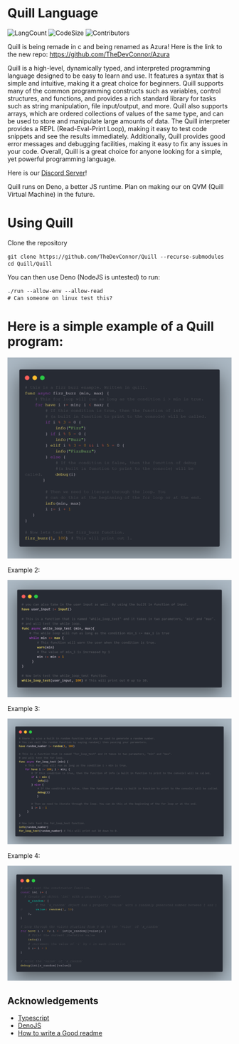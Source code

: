 # Quill Language

![LangCount](https://img.shields.io/github/languages/count/TheRealHiThere/Quill)
![CodeSize](https://img.shields.io/github/languages/code-size/TheRealHiThere/Quill)
![Contributors](https://img.shields.io/github/contributors/TheRealHiThere/Quill)

Quill is being remade in c and being renamed as Azura! Here is the link to the new repo:
https://github.com/TheDevConnor/Azura

Quill is a high-level, dynamically typed, and interpreted programming language designed to be easy to learn and use. It features a syntax that is simple and intuitive, making it a great choice for beginners. Quill supports many of the common programming constructs such as variables, control structures, and functions, and provides a rich standard library for tasks such as string manipulation, file input/output, and more. Quill also supports arrays, which are ordered collections of values of the same type, and can be used to store and manipulate large amounts of data. The Quill interpreter provides a REPL (Read-Eval-Print Loop), making it easy to test code snippets and see the results immediately. Additionally, Quill provides good error messages and debugging facilities, making it easy to fix any issues in your code. Overall, Quill is a great choice for anyone looking for a simple, yet powerful programming language.

Here is our [Discord Server](https://discord.gg/JvExQpGuXM)!

Quill runs on Deno, a better JS runtime. Plan on making our on QVM (Quill Virtual Machine) in the future.

# Using Quill

Clone the repository

```shell
git clone https://github.com/TheDevConnor/Quill --recurse-submodules
cd Quill/Quill
```

You can then use Deno (NodeJS is untested) to run:

```shell
./run --allow-env --allow-read
# Can someone on linux test this?
```

# Here is a simple example of a Quill program:

![image](./Images/code1.png)

Example 2:

![image](./Images/code2.png)

Example 3:

![image](./Images/code3.png)

Example 4:

![image](./Images/code4.png)

## Acknowledgements

- [Typescript](https://github.com/microsoft/TypeScript)
- [DenoJS](https://deno.land/)
- [How to write a Good readme](https://bulldogjob.com/news/449-how-to-write-a-good-readme-for-your-github-project)
